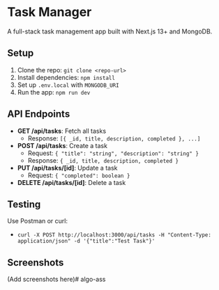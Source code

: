 
# Task Manager

A full-stack task management app built with Next.js 13+ and MongoDB.

## Setup
1. Clone the repo: `git clone <repo-url>`
2. Install dependencies: `npm install`
3. Set up `.env.local` with `MONGODB_URI`
4. Run the app: `npm run dev`

## API Endpoints
- **GET /api/tasks**: Fetch all tasks
  - Response: `[{ _id, title, description, completed }, ...]`
- **POST /api/tasks**: Create a task
  - Request: `{ "title": "string", "description": "string" }`
  - Response: `{ _id, title, description, completed }`
- **PUT /api/tasks/[id]**: Update a task
  - Request: `{ "completed": boolean }`
- **DELETE /api/tasks/[id]**: Delete a task

## Testing
Use Postman or curl:
- `curl -X POST http://localhost:3000/api/tasks -H "Content-Type: application/json" -d '{"title":"Test Task"}'`

## Screenshots
(Add screenshots here)# algo-ass
